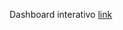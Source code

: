 Dashboard interativo [link](https://public.tableau.com/app/profile/luiggi.oliveira/viz/ibge_17269024413650/IPMnoBrasil)
